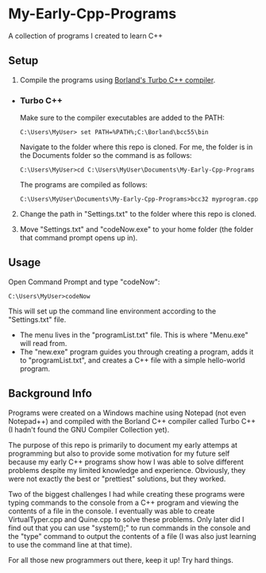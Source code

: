 # My-Early-Cpp-Programs
A collection of programs I created to learn C++

## Setup
1. Compile the programs using [Borland's Turbo C++ compiler](http://forms.embarcadero.com/BCC32CompilerDownload).

- ### Turbo C++
  Make sure to the compiler executables are added to the PATH:
  ```
  C:\Users\MyUser> set PATH=%PATH%;C:\Borland\bcc55\bin
  ```
  Navigate to the folder where this repo is cloned. For me, the folder is in the Documents folder so the command is as follows:
  ```
  C:\Users\MyUser>cd C:\Users\MyUser\Documents\My-Early-Cpp-Programs
  ```
  
  The programs are compiled as follows:
  ```
  C:\Users\MyUser\Documents\My-Early-Cpp-Programs>bcc32 myprogram.cpp
  ```

2. Change the path in "Settings.txt" to the folder where this repo is cloned.

3. Move "Settings.txt" and "codeNow.exe" to your home folder (the folder that command prompt opens up in).

## Usage
Open Command Prompt and type "codeNow":
```
C:\Users\MyUser>codeNow
```
This will set up the command line environment according to the "Settings.txt" file.

- The menu lives in the "programList.txt" file. This is where "Menu.exe" will read from.
- The "new.exe" program guides you through creating a program, adds it to "programList.txt", and creates a C++ file with a simple hello-world program.

## Background Info
Programs were created on a Windows machine using Notepad (not even Notepad++) and compiled with the Borland C++ compiler called Turbo C++ (I hadn't found the GNU Compiler Collection yet).

The purpose of this repo is primarily to document my early attemps at programming but also to provide some motivation for my future self because my early C++ programs show how I was able to solve different problems despite my limited knowledge and experience. Obviously, they were not exactly the best or "prettiest" solutions, but they worked.

Two of the biggest challenges I had while creating these programs were typing commands to the console from a C++ program and viewing the contents of a file in the console. I eventually was able to create VirtualTyper.cpp and Quine.cpp to solve these problems. Only later did I find out that you can use "system();" to run commands in the console and the "type" command to output the contents of a file (I was also just learning to use the command line at that time).

For all those new programmers out there, keep it up! Try hard things.

